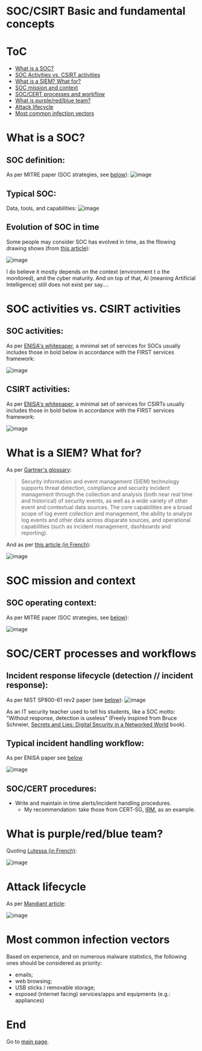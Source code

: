 # SOC/CSIRT Basic and fundamental concepts

# ToC

* [What is a SOC?](https://github.com/cyb3rxp/awesome-soc/blob/main/soc_basics.md#what-is-a-soc)
* [SOC Activities vs. CSIRT activities](https://github.com/cyb3rxp/awesome-soc/blob/main/soc_basics.md#soc-activities-vs-csirt-activities)
* [What is a SIEM? What for?](https://github.com/cyb3rxp/awesome-soc/blob/main/soc_basics.md#what-is-a-siem-what-for)
* [SOC mission and context](https://github.com/cyb3rxp/awesome-soc/blob/main/soc_basics.md#soc-mission-and-context)
* [SOC/CERT processes and workflow](https://github.com/cyb3rxp/awesome-soc/blob/main/soc_basics.md#soccert-processes-and-workflows)
* [What is purple/red/blue team?](https://github.com/cyb3rxp/awesome-soc/blob/main/soc_basics.md#what-is-purpleredblue-team)
* [Attack lifecycle](https://github.com/cyb3rxp/awesome-soc/blob/main/soc_basics.md#attack-lifecycle)
* [Most common infection vectors](https://github.com/cyb3rxp/awesome-soc/blob/main/soc_basics.md#most-common-infection-vectors)


# What is a SOC? 
## SOC definition:
As per MITRE paper (SOC strategies, see [below](https://github.com/cyb3rxp/awesome-soc/blob/main/README.md#for-a-soc)):
![image](https://user-images.githubusercontent.com/16035152/186421761-ff5bab84-5982-43e1-8d0c-fa9406422b2c.png)

## Typical SOC:
Data, tools, and capabilities:
![image](https://user-images.githubusercontent.com/16035152/186420020-8507b3b3-7fb8-46cf-a5f9-9d6506284cb2.png)

## Evolution of SOC in time

Some people may consider SOC has evolved in time, as the fllowing drawing shows (from [this article](https://www.linkedin.com/pulse/evolution-security-operations-center-lakshminarayanan-kaliyaperumal/)):

![image](https://user-images.githubusercontent.com/16035152/205919783-b1ba9acc-c071-4019-b687-284e9f2ae2f2.png)

I do believe it mostly depends on the context (environment t o the monitored), and the cyber maturity. And on top of that, AI (meaning Artificial Intelligence) still does not exist per say....

# SOC activities vs. CSIRT activities

## SOC activities:

As per [ENISA's whitepaper](https://www.enisa.europa.eu/publications/how-to-set-up-csirt-and-soc/at_download/fullReport), a minimal set of services for SOCs usually includes those in bold below in accordance with the FIRST services framework:

![image](https://user-images.githubusercontent.com/16035152/203085970-7c263f73-dc37-47ac-9e8e-556103ad12b8.png)

## CSIRT activities:

As per [ENISA's whitepaper](https://www.enisa.europa.eu/publications/how-to-set-up-csirt-and-soc/at_download/fullReport), a minimal set of services for CSIRTs usually includes those in bold below in accordance with the FIRST services framework:

![image](https://user-images.githubusercontent.com/16035152/203086113-2b994d1f-9a27-4cad-8ad2-8da4166366a7.png)



# What is a SIEM? What for?

As per [Gartner's glossary](https://www.gartner.com/en/information-technology/glossary/security-information-and-event-management-siem):
> Security information and event management (SIEM) technology supports threat detection, compliance and security incident management through the collection and analysis (both near real time and historical) of security events, as well as a wide variety of other event and contextual data sources. The core capabilities are a broad scope of log event collection and management, the ability to analyze log events and other data across disparate sources, and operational capabilities (such as incident management, dashboards and reporting).

And as per [this article (in French)](https://www.sartagas.fr/outils-de-la-ssi/securite-de-l-exploitation/les-outils-siem/):

![image](https://user-images.githubusercontent.com/16035152/187097902-c118a3c9-9288-44f1-9914-65551cc8ee4d.png)


# SOC mission and context

## SOC operating context:
As per MITRE paper (SOC strategies, see [below](https://github.com/cyb3rxp/awesome-soc/blob/main/README.md#for-a-soc)):

![image](https://user-images.githubusercontent.com/16035152/186769340-6c621383-d06a-4d48-8c09-f54cc29aaf3c.png)


# SOC/CERT processes and workflows

## Incident response lifecycle (detection // incident response):
As per NIST SP800-61 rev2 paper (see [below](https://github.com/cyb3rxp/awesome-soc/blob/main/README.md#for-a-soc)):
![image](https://user-images.githubusercontent.com/16035152/186421468-5136db5b-55d4-4841-9a4a-7d03904af81e.png)

As an IT security teacher used to tell his students, like a SOC motto: "Without response, detection is useless" (Freely inspired from Bruce Schneier, [Secrets and Lies: Digital Security in a Networked World](https://www.amazon.fr/Secrets-Lies-Digital-Security-Networked/dp/1119092434) book).

## Typical incident handling workflow:
As per ENISA paper see [below](https://github.com/cyb3rxp/awesome-soc/blob/main/README.md#for-a-cert) 

![image](https://user-images.githubusercontent.com/16035152/186770414-d0d75e68-7c0f-4285-9eb2-a67cabdd5fdd.png)

## SOC/CERT procedures:
* Write and maintain in time alerts/incident handling procedures.
  * My recommendation: take those from CERT-SG, [IRM](https://github.com/certsocietegenerale/IRM), as an example.



# What is purple/red/blue team?
Quoting [Lutessa (in French)](https://www.lutessa.com/?p=5524):

![image](https://user-images.githubusercontent.com/16035152/186768852-464d6e3b-1081-45ff-b0bf-0c21ea54dcaf.png)


# Attack lifecycle

As per [Mandiant article](https://www.mandiant.com/resources/insights/targeted-attack-lifecycle):

![image](https://user-images.githubusercontent.com/16035152/186893725-9da9c798-128b-416e-b93e-42cbf30baced.png)


# Most common infection vectors

Based on experience, and on numerous malware statistics, the following ones should be considered as priority:
* emails;
* web browsing;
* USB sticks / removable storage;
* exposed (internet facing) services/apps and equipments (e.g.: appliances)

# End
Go to [main page](https://github.com/cyb3rxp/awesome-soc/blob/main/README.md).
